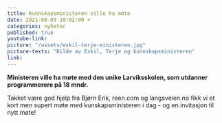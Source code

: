 ```yaml
---
title: Kunnskapsministeren ville ha møte
date: 2021-08-03 19:02:00 +
categories: nyheter
published: true
youtube-link: 
picture: "/assets/eskil-terje-ministeren.jpg"
picture-texts: "Bilde av Eskil, Terje og kunnskapsministeren"
link: 
---
```


**Ministeren ville ha møte med den unike Larviksskolen, som utdanner programmerere på 18 mndr.**

Takket være god hjelp fra Bjørn Erik, reen.com og langsveien.no fikk vi et kort men supert møte med kunskapsministeren i dag - og en invitasjon til nytt møte!